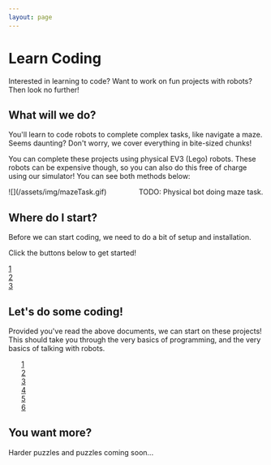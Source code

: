 ```yaml
---
layout: page
---
```


# Learn Coding

Interested in learning to code? Want to work on fun projects with robots? Then look no further!

## What will we do?

You'll learn to code robots to complete complex tasks, like navigate a maze. Seems daunting? Don't worry, we cover everything in bite-sized chunks!

You can complete these projects using physical EV3 (Lego) robots. These robots can be expensive though, so you can also do this free of charge using our simulator! You can see both methods below:

<div markdown="1" style="width: calc(50% - 5px); display: inline-block; margin-right: 6px;">
![](/assets/img/mazeTask.gif)
</div>
<div markdown="1" style="width: calc(50% - 5px); display: inline-block;">
TODO: Physical bot doing maze task.
</div>

## Where do I start?

Before we can start coding, we need to do a bit of setup and installation.

Click the buttons below to get started!

<div class="task_pill" style="width: max(60%, 300px)">
  <div class="pill_object" page="conditionals">
    <a href="#" title="Installing Python and VSCode"><span class="pillbox_number">1</span></a>
  </div>
  <div style="border-left:1px solid #000;width:1px;"></div>
  <div class="pill_object" page="conditionals">
    <a href="#" title="Installing EV3Sim"><span class="pillbox_number">2</span></a>
  </div>
  <div style="border-left:1px solid #000;width:1px;"></div>
  <div class="pill_object" page="not_conditionals">
    <a href="#" title="Running Code"><span class="pillbox_number">3</span></a>
  </div>
</div>

## Let's do some coding!

Provided you've read the above documents, we can start on these projects! This should take you through the very basics of programming, and the very basics of talking with robots.

<div class="task_pill" style="width: 90%; margin-left: 5%; margin-right: 5%;">
  <div class="pill_object" page="conditionals">
    <a href="#" title="Installing Python and VSCode"><span class="pillbox_number">1</span></a>
  </div>
  <div style="border-left:1px solid #000;width:1px;"></div>
  <div class="pill_object" page="conditionals">
    <a href="#" title="Installing EV3Sim"><span class="pillbox_number">2</span></a>
  </div>
  <div style="border-left:1px solid #000;width:1px;"></div>
  <div class="pill_object" page="not_conditionals">
    <a href="#" title="Running Code"><span class="pillbox_number">3</span></a>
  </div>
  <div style="border-left:1px solid #000;width:1px;"></div>
  <div class="pill_object" page="not_conditionals">
    <a href="#" title="Running Code"><span class="pillbox_number">4</span></a>
  </div>
  <div style="border-left:1px solid #000;width:1px;"></div>
  <div class="pill_object" page="not_conditionals">
    <a href="#" title="Running Code"><span class="pillbox_number">5</span></a>
  </div>
  <div style="border-left:1px solid #000;width:1px;"></div>
  <div class="pill_object" page="not_conditionals">
    <a href="#" title="Running Code"><span class="pillbox_number">6</span></a>
  </div>
</div>

## You want more?

Harder puzzles and puzzles coming soon...

<script src="{{ '/assets/js/completion_pills.js' | relative_url }}"></script>
